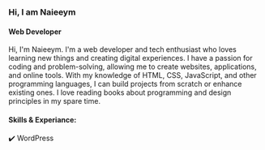### Hi, I am Naieeym
#### Web Developer 
Hi, I'm Naieeym. I'm a web developer and tech enthusiast who loves learning new things and creating digital experiences. I have a passion for coding and problem-solving, allowing me to create websites, applications, and online tools. With my knowledge of HTML, CSS, JavaScript, and other programming languages, I can build projects from scratch or enhance existing ones. I love reading books about programming and design principles in my spare time.

#### Skills & Experiance:
:heavy_check_mark: WordPress 

